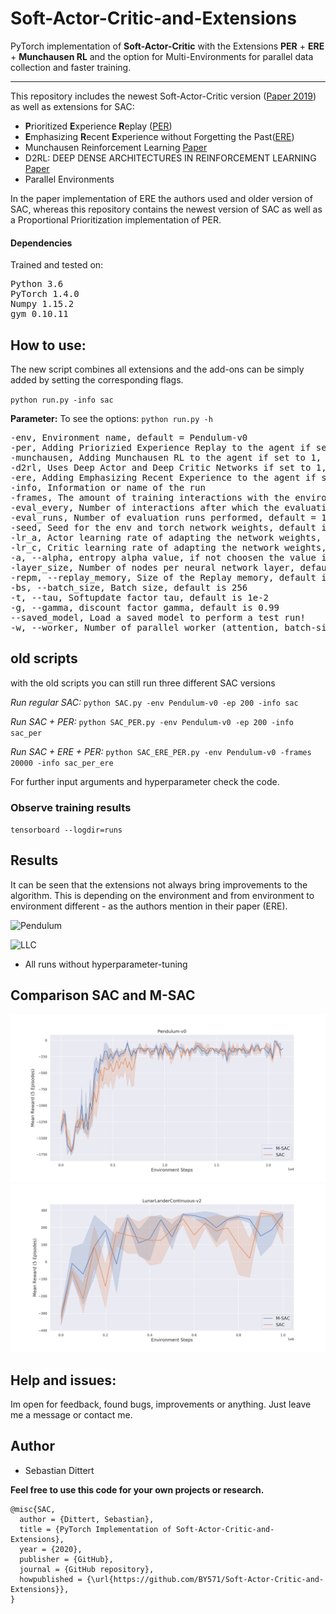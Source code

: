 # Soft-Actor-Critic-and-Extensions
PyTorch implementation of **Soft-Actor-Critic** with the Extensions **PER** + **ERE** + **Munchausen RL** and the option for Multi-Environments for parallel data collection and faster training.
_____________
This repository includes the newest Soft-Actor-Critic version ([Paper 2019](https://arxiv.org/abs/1812.05905)) as well as extensions for SAC:
- **P**rioritized **E**xperience **R**eplay ([PER](https://arxiv.org/abs/1511.05952))
- **E**mphasizing **R**ecent **E**xperience without Forgetting the Past([ERE](https://arxiv.org/abs/1906.04009))
- Munchausen Reinforcement Learning [Paper](https://arxiv.org/abs/2007.14430) 
- D2RL: DEEP DENSE ARCHITECTURES IN REINFORCEMENT LEARNING [Paper](https://arxiv.org/pdf/2010.09163.pdf)
- Parallel Environments

In the paper implementation of ERE the authors used and older version of SAC, whereas this repository contains the newest version of SAC as well as a Proportional Prioritization implementation of PER. 

#### Dependencies
Trained and tested on:
<pre>
Python 3.6
PyTorch 1.4.0  
Numpy 1.15.2 
gym 0.10.11 
</pre>

## How to use:
The new script combines all extensions and the add-ons can be simply added by setting the corresponding flags.

`python run.py -info sac`

**Parameter:**
To see the options:
`python run.py -h`

<pre>
-env, Environment name, default = Pendulum-v0
-per, Adding Priorizied Experience Replay to the agent if set to 1, default = 0
-munchausen, Adding Munchausen RL to the agent if set to 1, default = 0
-d2rl, Uses Deep Actor and Deep Critic Networks if set to 1, default = 0
-ere, Adding Emphasizing Recent Experience to the agent if set to 1, default = 0
-info, Information or name of the run
-frames, The amount of training interactions with the environment, default is 100000
-eval_every, Number of interactions after which the evaluation runs are performed, default = 5000
-eval_runs, Number of evaluation runs performed, default = 1
-seed, Seed for the env and torch network weights, default is 0
-lr_a, Actor learning rate of adapting the network weights, default is 5e-4
-lr_c, Critic learning rate of adapting the network weights, default is 5e-4
-a, --alpha, entropy alpha value, if not choosen the value is leaned by the agent
-layer_size, Number of nodes per neural network layer, default is 256
-repm, --replay_memory, Size of the Replay memory, default is 1e6
-bs, --batch_size, Batch size, default is 256
-t, --tau, Softupdate factor tau, default is 1e-2
-g, --gamma, discount factor gamma, default is 0.99
--saved_model, Load a saved model to perform a test run!
-w, --worker, Number of parallel worker (attention, batch-size increases proportional to worker number!), default = 1
</pre>

## old scripts

with the old scripts you can still run three different SAC versions 

*Run regular SAC:* `python SAC.py -env Pendulum-v0 -ep 200 -info sac`

*Run SAC + PER:* `python SAC_PER.py -env Pendulum-v0 -ep 200 -info sac_per`

*Run SAC + ERE + PER:* `python SAC_ERE_PER.py -env Pendulum-v0 -frames 20000 -info sac_per_ere`

For further input arguments and hyperparameter check the code.

### Observe training results
  `tensorboard --logdir=runs`

## Results 
It can be seen that the extensions not always bring improvements to the algorithm. This is depending on the environment and from environment to environment different - as the authors mention in their paper (ERE).

![Pendulum](imgs/SAC_PENDULUM.jpg)

![LLC](imgs/SAC_LLC.jpg)

- All runs without hyperparameter-tuning

## Comparison SAC and M-SAC

![munchausenRL](imgs/SAC_MSAC_Pendulum_.png)
![munchausenRL2](imgs/SAC_MSAC_LL.png)

## Help and issues:
Im open for feedback, found bugs, improvements or anything. Just leave me a message or contact me.



## Author
- Sebastian Dittert

**Feel free to use this code for your own projects or research.**
```
@misc{SAC,
  author = {Dittert, Sebastian},
  title = {PyTorch Implementation of Soft-Actor-Critic-and-Extensions},
  year = {2020},
  publisher = {GitHub},
  journal = {GitHub repository},
  howpublished = {\url{https://github.com/BY571/Soft-Actor-Critic-and-Extensions}},
}
```
